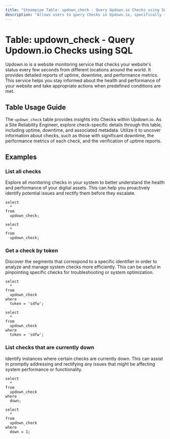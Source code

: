 ```yaml
---
title: "Steampipe Table: updown_check - Query Updown.io Checks using SQL"
description: "Allows users to query Checks in Updown.io, specifically the status, uptime, and downtime of each check, providing insights into website performance and availability."
---
```


# Table: updown_check - Query Updown.io Checks using SQL

Updown.io is a website monitoring service that checks your website's status every few seconds from different locations around the world. It provides detailed reports of uptime, downtime, and performance metrics. This service helps you stay informed about the health and performance of your website and take appropriate actions when predefined conditions are met.

## Table Usage Guide

The `updown_check` table provides insights into Checks within Updown.io. As a Site Reliability Engineer, explore check-specific details through this table, including uptime, downtime, and associated metadata. Utilize it to uncover information about checks, such as those with significant downtime, the performance metrics of each check, and the verification of uptime reports.

## Examples

### List all checks
Explore all monitoring checks in your system to better understand the health and performance of your digital assets. This can help you proactively identify potential issues and rectify them before they escalate.

```sql+postgres
select
  *
from
  updown_check;
```

```sql+sqlite
select
  *
from
  updown_check;
```

### Get a check by token
Discover the segments that correspond to a specific identifier in order to analyze and manage system checks more efficiently. This can be useful in pinpointing specific checks for troubleshooting or system optimization.

```sql+postgres
select
  *
from
  updown_check
where
  token = 'sdfw';
```

```sql+sqlite
select
  *
from
  updown_check
where
  token = 'sdfw';
```

### List checks that are currently down
Identify instances where certain checks are currently down. This can assist in promptly addressing and rectifying any issues that might be affecting system performance or functionality.

```sql+postgres
select
  *
from
  updown_check
where
  down;
```

```sql+sqlite
select
  *
from
  updown_check
where
  down = 1;
```